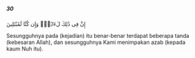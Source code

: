 ##### 30

<span class="ayah">إِنَّ فِى ذَٰلِكَ لَءَايَٰتٍۢ وَإِن كُنَّا لَمُبْتَلِينَ</span>

<span class="ayah_translation">Sesungguhnya pada (kejadian) itu benar-benar terdapat beberapa tanda (kebesaran Allah), dan sesungguhnya Kami menimpakan azab (kepada kaum Nuh itu).</span>
